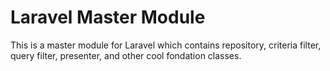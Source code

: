 # Laravel Master Module
This is a master module for Laravel which contains repository, criteria filter, query filter, presenter, and other cool fondation classes.
